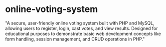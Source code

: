 # online-voting-system
"A secure, user-friendly online voting system built with PHP and MySQL, allowing users to register, login, cast votes, and view results. Designed for educational purposes to demonstrate basic web development concepts like form handling, session management, and CRUD operations in PHP."
